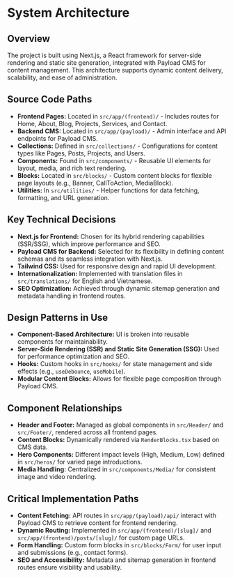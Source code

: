 # System Architecture

## Overview
The project is built using Next.js, a React framework for server-side rendering and static site generation, integrated with Payload CMS for content management. This architecture supports dynamic content delivery, scalability, and ease of administration.

## Source Code Paths
- **Frontend Pages:** Located in `src/app/(frontend)/` - Includes routes for Home, About, Blog, Projects, Services, and Contact.
- **Backend CMS:** Located in `src/app/(payload)/` - Admin interface and API endpoints for Payload CMS.
- **Collections:** Defined in `src/collections/` - Configurations for content types like Pages, Posts, Projects, and Users.
- **Components:** Found in `src/components/` - Reusable UI elements for layout, media, and rich text rendering.
- **Blocks:** Located in `src/blocks/` - Custom content blocks for flexible page layouts (e.g., Banner, CallToAction, MediaBlock).
- **Utilities:** In `src/utilities/` - Helper functions for data fetching, formatting, and URL generation.

## Key Technical Decisions
- **Next.js for Frontend:** Chosen for its hybrid rendering capabilities (SSR/SSG), which improve performance and SEO.
- **Payload CMS for Backend:** Selected for its flexibility in defining content schemas and its seamless integration with Next.js.
- **Tailwind CSS:** Used for responsive design and rapid UI development.
- **Internationalization:** Implemented with translation files in `src/translations/` for English and Vietnamese.
- **SEO Optimization:** Achieved through dynamic sitemap generation and metadata handling in frontend routes.

## Design Patterns in Use
- **Component-Based Architecture:** UI is broken into reusable components for maintainability.
- **Server-Side Rendering (SSR) and Static Site Generation (SSG):** Used for performance optimization and SEO.
- **Hooks:** Custom hooks in `src/hooks/` for state management and side effects (e.g., `useDebounce`, `useMobile`).
- **Modular Content Blocks:** Allows for flexible page composition through Payload CMS.

## Component Relationships
- **Header and Footer:** Managed as global components in `src/Header/` and `src/Footer/`, rendered across all frontend pages.
- **Content Blocks:** Dynamically rendered via `RenderBlocks.tsx` based on CMS data.
- **Hero Components:** Different impact levels (High, Medium, Low) defined in `src/heros/` for varied page introductions.
- **Media Handling:** Centralized in `src/components/Media/` for consistent image and video rendering.

## Critical Implementation Paths
- **Content Fetching:** API routes in `src/app/(payload)/api/` interact with Payload CMS to retrieve content for frontend rendering.
- **Dynamic Routing:** Implemented in `src/app/(frontend)/[slug]/` and `src/app/(frontend)/posts/[slug]/` for custom page URLs.
- **Form Handling:** Custom form blocks in `src/blocks/Form/` for user input and submissions (e.g., contact forms).
- **SEO and Accessibility:** Metadata and sitemap generation in frontend routes ensure visibility and usability.